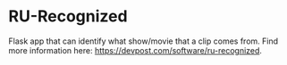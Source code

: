 # RU-Recognized
Flask app that can identify what show/movie that a clip comes from.
Find more information here: https://devpost.com/software/ru-recognized.
